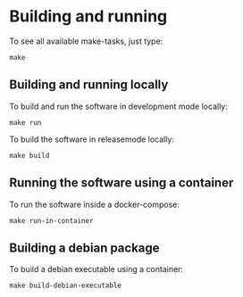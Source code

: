 # Building and running

To see all available make-tasks, just type:

    make

## Building and running locally

To build and run the software in development mode locally:

    make run

<!--
Running in development mode, you edit most of the program files (`.rs`, `.js`, ...)
while the program is running, and the program will either reload them or rebuild the
application and restart.
-->

To build the software in releasemode locally:

    make build

## Running the software using a container

To run the software inside a docker-compose:

    make run-in-container

## Building a debian package

To build a debian executable using a container:

    make build-debian-executable

